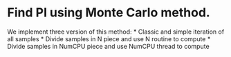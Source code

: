 # Find PI using Monte Carlo method.
We implement three version of this method: 
	* Classic and simple iteration of all samples
	* Divide samples in N piece and use N routine to compute
	* Divide samples in NumCPU piece and use NumCPU thread to compute